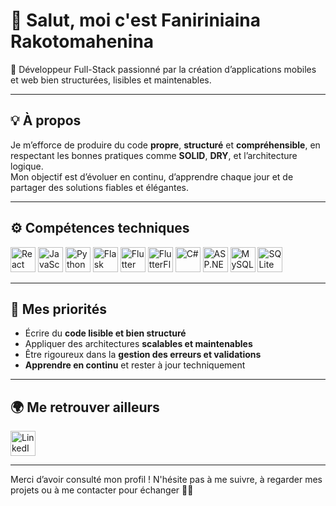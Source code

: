# 👋 Salut, moi c'est Faniriniaina Rakotomahenina

🎯 Développeur Full-Stack passionné par la création d’applications mobiles et web bien structurées, lisibles et maintenables.

---

## 💡 À propos

Je m’efforce de produire du code **propre**, **structuré** et **compréhensible**, en respectant les bonnes pratiques comme **SOLID**, **DRY**, et l’architecture logique.  
Mon objectif est d’évoluer en continu, d’apprendre chaque jour et de partager des solutions fiables et élégantes.

---

## ⚙️ Compétences techniques

<p align="left">
  <img src="https://cdn.jsdelivr.net/gh/devicons/devicon/icons/react/react-original.svg" alt="React Native" width="40" height="40"/>
  <img src="https://cdn.jsdelivr.net/gh/devicons/devicon/icons/javascript/javascript-original.svg" alt="JavaScript" width="40" height="40"/>
  <img src="https://cdn.jsdelivr.net/gh/devicons/devicon/icons/python/python-original.svg" alt="Python" width="40" height="40"/>
  <img src="https://cdn.jsdelivr.net/gh/devicons/devicon/icons/flask/flask-original.svg" alt="Flask" width="40" height="40"/>
  <img src="https://cdn.jsdelivr.net/gh/devicons/devicon/icons/flutter/flutter-original.svg" alt="Flutter" width="40" height="40"/>
  <img src="https://avatars.githubusercontent.com/u/74943865?s=280&v=4" alt="FlutterFlow" width="40" height="40"/> <!-- FlutterFlow logo -->
  <img src="https://cdn.jsdelivr.net/gh/devicons/devicon/icons/csharp/csharp-original.svg" alt="C#" width="40" height="40"/>
  <img src="https://cdn.jsdelivr.net/gh/devicons/devicon/icons/dot-net/dot-net-original.svg" alt="ASP.NET" width="40" height="40"/>
  <img src="https://cdn.jsdelivr.net/gh/devicons/devicon/icons/mysql/mysql-original.svg" alt="MySQL" width="40" height="40"/>
  <img src="https://cdn.jsdelivr.net/gh/devicons/devicon/icons/sqlite/sqlite-original.svg" alt="SQLite" width="40" height="40"/>
</p>

---

## 🧠 Mes priorités

- Écrire du **code lisible et bien structuré**
- Appliquer des architectures **scalables et maintenables**
- Être rigoureux dans la **gestion des erreurs et validations**
- **Apprendre en continu** et rester à jour techniquement

---

## 🌍 Me retrouver ailleurs

<p align="left">
  <a href="https://www.linkedin.com/in/faniriniaina-rakotomahenina-64453a318" target="_blank">
    <img src="https://cdn.jsdelivr.net/gh/devicons/devicon/icons/linkedin/linkedin-original.svg" alt="LinkedIn" width="40" height="40"/>
  </a>
</p>

---

Merci d’avoir consulté mon profil ! N'hésite pas à me suivre, à regarder mes projets ou à me contacter pour échanger 👨‍💻
